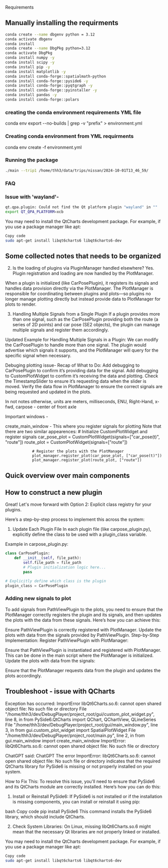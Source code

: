 Requirements

## Manually installing the requirments
```bash
conda create --name dbgenv python = 3.12
conda activate dbgenv
conda install 
conda create --name DbgPkg python=3.12
conda activate DbgPkg
conda install numpy -y
conda install scipy -y
conda install pip -y
conda install matplotlib -y
conda install conda-forge::spatialmath-python
conda install conda-forge::pyside6 -y
conda install conda-forge::pyqtgraph -y
conda install conda-forge::pyinstaller -y
conda install pandas -y
conda install conda-forge::polars
```

### creating the conda environment requirements YML file
conda env export --no-builds | grep -v "prefix" > environment.yml

### Creating conda environment from YML requirments
conda env create -f environment.yml

### Running the package
```bash
./main --trip1 /home/thh3/data/trips/nissan/2024-10-01T13_46_59/
```

### FAQ
### Issue with 'wayland'-
``` bash
qt.qpa.plugin: Could not find the Qt platform plugin "wayland" in ""
export QT_QPA_PLATFORM=xcb
```

You may need to install the QtCharts development package. For example, if you use a package manager like apt:

```bash
Copy code
sudo apt-get install libqt6charts6 libqt6charts6-dev
```




## **Some collected notes that needs to be organized**



2. Is the loading of plugins via PluginManager handled elsewhere?
Yes. Plugin registration and loading are now handled by the PlotManager.

When a plugin is initialized (like CarPosePlugin), it registers its signals and handles data provision directly via the PlotManager.
The PlotManager is responsible for coordinating between plugins and plots—so plugins no longer manage plotting directly but instead provide data to PlotManager for plots to render.

3. Handling Multiple Signals from a Single Plugin
If a plugin provides more than one signal, such as the CarPosePlugin providing both the route (a series of 2D points) and car pose (SE2 objects), the plugin can manage multiple signals and register them accordingly.

Updated Example for Handling Multiple Signals in a Plugin:
We can modify the CarPosePlugin to handle more than one signal. The plugin would advertise which signals it supports, and the PlotManager will query for the specific signal when necessary.


Debuging plotting issue- 
Recap of What to Do:
Add debugging to CarPosePlugin to confirm it’s providing data for the signal.
Add debugging to CustomPlotWidget to confirm it’s receiving the data and plotting.
Check the TimestampSlider to ensure it’s requesting data when the slider is moved.
Verify the data flow in PlotManager to ensure the correct signals are being requested and updated in the plots.

In not notes otherwise, units are meters, milliseconds, ENU, Right-Hand, x-fwd, carpose - center of front axle


Important windows - 

create_main_window - This where you register signals for plotting
        Note that there are two similar appearences: 
                # Initialize CustomPlotWidget and register signals
                car_pose_plot = CustomPlotWidget(signals=["car_pose(t)", "route"])
                route_plot = CustomPlotWidget(signals=["route"])

                # Register the plots with the PlotManager
                plot_manager.register_plot(car_pose_plot, ["car_pose(t)"])
                plot_manager.register_plot(route_plot, ["route"])
        


## **Quick overview over main components**


## How to construct a new plugin
Great! Let's move forward with Option 2: Explicit class registry for your plugins.

Here’s a step-by-step process to implement this across the system:

1. Update Each Plugin File
In each plugin file (like carpose_plugin.py), explicitly define the class to be used with a plugin_class variable.

Example in carpose_plugin.py:
```python
class CarPosePlugin:
    def __init__(self, file_path):
        self.file_path = file_path
        # Plugin initialization logic here...
        pass

# Explicitly define which class is the plugin
plugin_class = CarPosePlugin
```


### Adding new signals to plot

To add signals from PathViewPlugin to the plots, you need to ensure that the PlotManager correctly registers the plugin and its signals, and then updates the plots with the data from these signals. Here’s how you can achieve this:

Ensure PathViewPlugin is correctly registered with PlotManager.
Update the plots with data from the signals provided by PathViewPlugin.
Step-by-Step Implementation:
Register PathViewPlugin with PlotManager:

Ensure that PathViewPlugin is instantiated and registered with PlotManager.
This can be done in the main script where the PlotManager is initialized.
Update the plots with data from the signals:

Ensure that the PlotManager requests data from the plugin and updates the plots accordingly.

## Troubleshoot - issue with QCharts
Exception has occurred: ImportError
libQt6Charts.so.6: cannot open shared object file: No such file or directory
  File "/home/thh3/dev/DebugPlayer/project_root/gui/custom_plot_widget.py", line 8, in <module>
    from PySide6.QtCharts import QChart, QChartView, QLineSeries
  File "/home/thh3/dev/DebugPlayer/project_root/gui/main_window.py", line 3, in <module>
    from gui.custom_plot_widget import SpatialPlotWidget
  File "/home/thh3/dev/DebugPlayer/project_root/main.py", line 2, in <module>
    from gui.main_window import create_main_window
ImportError: libQt6Charts.so.6: cannot open shared object file: No such file or directory

ChatGPT said:
ChatGPT
The error ImportError: libQt6Charts.so.6: cannot open shared object file: No such file or directory indicates that the required QtCharts library for PySide6 is missing or not properly installed on your system.

How to Fix This:
To resolve this issue, you'll need to ensure that PySide6 and its QtCharts module are correctly installed. Here’s how you can do this:

1. Install or Reinstall PySide6:
If PySide6 is not installed or if the installation is missing components, you can install or reinstall it using pip:

bash
Copy code
pip install PySide6
This command installs the PySide6 library, which should include QtCharts.

2. Check System Libraries:
On Linux, missing libQt6Charts.so.6 might mean that the necessary Qt libraries are not properly linked or installed.

You may need to install the QtCharts development package. For example, if you use a package manager like apt:

```bash
Copy code
sudo apt-get install libqt6charts6 libqt6charts6-dev
```